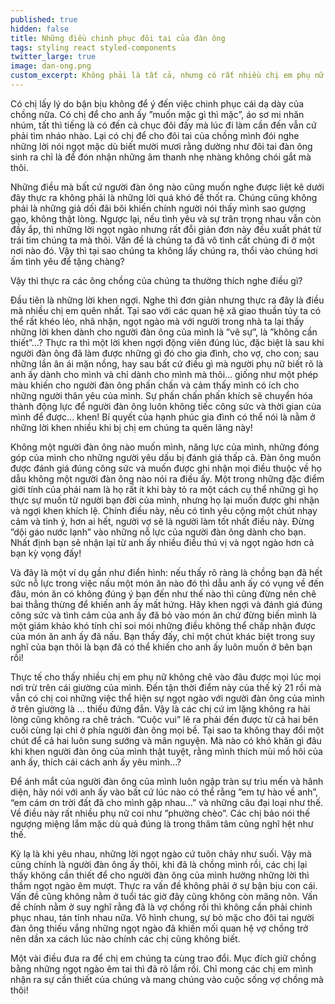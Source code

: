 ```yaml
---
published: true
hidden: false
title: Những điều chinh phục đôi tai của đàn ông
tags: styling react styled-components
twitter_large: true
image: dan-ong.png
custom_excerpt: Không phải là tất cả, nhưng có rất nhiều chị em phụ nữ khi đã kết hôn, đặc biệt là khi đã bận bịu con cái, lại hay ”bỏ quên” người đàn ông của mình theo một kiểu nào đó.
---
```


Có chị lấy lý do bận bịu không để ý đến việc chinh phục cái dạ dày của chồng nữa. Có chị để cho anh ấy ”muốn mặc gì thì mặc”, áo sơ mi nhăn nhúm, tất thì tiếng là có đến cả chục đôi đấy mà lúc đi làm cần đến vẫn cứ phải tìm nháo nhào. Lại có chị để cho đôi tai của chồng mình đói nghe những lời nói ngọt mặc dù biết mười mươi rằng  dường như đôi tai đàn ông sinh ra chỉ là để đón nhận những âm thanh nhẹ nhàng không chói gắt mà thôi.

Những điều mà bất cứ người đàn ông nào cũng muốn nghe được liệt kê dưới đây thực ra không phải là những lời quá khó để thốt ra. Chúng cũng không phải là những giả dối đãi bôi khiến chính người nói thấy mình sao gượng gạo, không thật lòng. Ngược lại, nếu tình yêu và sự trân trọng nhau vẫn còn đầy ắp, thì những lời ngọt ngào nhưng rất đỗi giản đơn này đều xuất phát từ trái tim chúng ta mà thôi. Vấn đề là chúng ta đã vô tình cất chúng đi ở một nơi nào đó. Vậy thì tại sao chúng ta không lấy chúng ra, thổi vào chúng hơi ấm tình yêu để tặng chàng?

Vậy thì thực ra các ông chồng của chúng ta thường thích nghe điều gì?

Đầu tiên là những lời khen ngợi. Nghe thì đơn giản nhưng thực ra đây là điều mà nhiều chị em quên nhất. Tại sao với các quan hệ xã giao thuần túy ta có thể rất khéo léo, nhã nhặn, ngọt ngào mà với người trong nhà ta lại thấy những lời khen dành cho người đàn ông của mình là ”vẽ sự”, là ”không cần thiết”…? Thực ra thì một lời khen ngợi động viên đúng lúc, đặc biệt là sau khi người đàn ông đã làm được những gì đó cho gia đình, cho vợ, cho con; sau những lần ân ái mặn nồng, hay sau bất cứ điều gì mà người phụ nữ biết rõ là anh ấy dành cho mình và chỉ dành cho mình mà thôi… giống như một phép màu khiến cho người đàn ông phấn chấn và cảm thấy mình có ích cho những người thân yêu của mình. Sự phấn chấn phấn khích sẽ chuyển hóa thành động lực để người đàn ông luôn không tiếc công sức và thời gian của mình để được… khen! Bí quyết của hạnh phúc gia đình có thể nói là nằm ở những lời khen nhiều khi bị chị em chúng ta quên lãng này!

Không một người đàn ông nào muốn mình, năng lực của mình, những đóng góp của mình cho những người yêu dấu bị đánh giá thấp cả. Đàn ông muốn được đánh giá đúng công sức và muốn được ghi nhận mọi điều thuộc về họ dẫu không một người đàn ông nào nói ra điều ấy. Một trong những đặc điểm giới tính của phái nam là họ rất ít khi bày tỏ ra một cách cụ thể những gì họ thực sự muốn từ người bạn đời của mình, nhưng họ lại muốn được ghi nhận và ngợi khen khích lệ. Chính điều này, nếu có tình yêu cộng một chút nhạy cảm và tinh ý, hơn ai hết, người vợ sẽ là người làm tốt nhất điều này. Đừng ”dội gáo nước lạnh” vào những nỗ lực của người đàn ông dành cho bạn. Nhất định bạn sẽ nhận lại từ anh ấy nhiều điều thú vị và ngọt ngào hơn cả bạn kỳ vọng đấy!

Và đây là một ví dụ gần như điển hình: nếu thấy rõ ràng là chồng bạn đã hết sức nỗ lực trong việc nấu một món ăn nào đó thì dẫu anh ấy có vụng về đến đâu, món ăn có không đúng ý bạn đến như thế nào thì cũng đừng nên chê bai thẳng thừng để khiến anh ấy mất hứng. Hãy khen ngợi và đánh giá đúng công sức và tình cảm của anh ấy đã bỏ vào món ăn chứ đừng biến mình là một giám khảo khó tính chỉ soi mói những điều không thể chấp nhận được của món ăn anh ấy đã nấu. Bạn thấy đấy, chỉ một chút khác biệt trong suy nghĩ của bạn thôi là bạn đã có thể khiến cho anh ấy luôn muốn ở bên bạn rồi!

Thực tế cho thấy nhiều chị em phụ nữ không chê vào đâu được mọi lúc mọi nơi trừ trên cái giường của mình. Đến tận thời điểm này của thế kỷ 21 rồi mà vẫn có chị coi những việc thể hiện sự ngọt ngào với người đàn ông của mình ở trên giường là … thiếu đứng đắn. Vậy là các chị cứ im lặng không ra hài lòng cũng không ra chê trách. ”Cuộc vui” lẽ ra phải đến được từ cả hai bên cuối cùng lại chỉ ở phía người đàn ông mọi bề.  Tại sao ta không thay đổi một chút để cả hai luôn sung sướng và mãn nguyện. Mà nào có khó khăn gì đâu khi khen người đàn ông của mình thật tuyệt, rằng mình thích mùi mồ hôi của anh ấy, thích cái cách anh ấy yêu mình…?

Để ánh mắt của người đàn ông của mình luôn ngập tràn sự trìu mến và hãnh diện, hãy nói với anh ấy vào bất cứ lúc nào có thể rằng ”em tự hào về anh”, “em cám ơn trời đất đã cho mình gặp nhau…” và những câu đại loại như thế. Về điều này rất nhiều phụ nữ coi như ”phường chèo”. Các chị bảo nói thế ngượng miệng lắm mặc dù quả đúng là trong thâm tâm cũng nghĩ hệt như thế.

Kỳ lạ là khi yêu nhau, những lời ngọt ngào cứ tuôn chảy như suối. Vậy mà cũng chính là người đàn ông ấy thôi, khi đã là chồng mình rồi, các chị lại thấy không cần thiết để cho người đàn ông của mình hưởng những lời thì thầm ngọt ngào êm mượt. Thực ra vấn đề không phải ở sự bận bịu con cái. Vấn đề cũng không nằm ở tuổi tác giờ đây cũng không còn măng nõn. Vấn đề chính nằm ở suy nghĩ rằng đã là vợ chồng rồi thì không cần phải chinh phục nhau, tán tỉnh nhau nữa. Vô hình chung, sự bỏ mặc cho đôi tai người đàn ông thiếu vắng những ngọt ngào đã khiến mối quan hệ vợ chồng trở nên dần xa cách lúc nào chính các chị cũng không biết.

Một vài điều đưa ra để chị em chúng ta cùng trao đổi. Mục đích giữ chồng bằng những ngọt ngào êm tai thì đã rõ lắm rồi. Chỉ mong các chị em mình nhận ra sự cần thiết của chúng và mang chúng vào cuộc sống vợ chồng mà thôi!